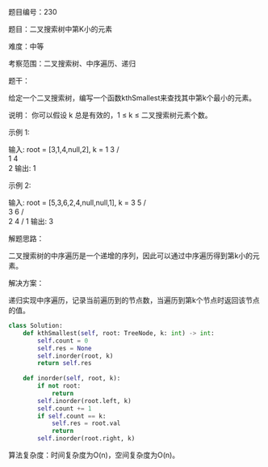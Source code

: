 题目编号：230

题目：二叉搜索树中第K小的元素

难度：中等

考察范围：二叉搜索树、中序遍历、递归

题干：

给定一个二叉搜索树，编写一个函数kthSmallest来查找其中第k个最小的元素。

说明：
你可以假设 k 总是有效的，1 ≤ k ≤ 二叉搜索树元素个数。

示例 1:

输入: root = [3,1,4,null,2], k = 1
   3
  / \
 1   4
  \
   2
输出: 1

示例 2:

输入: root = [5,3,6,2,4,null,null,1], k = 3
       5
      / \
     3   6
    / \
   2   4
  /
 1
输出: 3

解题思路：

二叉搜索树的中序遍历是一个递增的序列，因此可以通过中序遍历得到第k小的元素。

解决方案：

递归实现中序遍历，记录当前遍历到的节点数，当遍历到第k个节点时返回该节点的值。

```python
class Solution:
    def kthSmallest(self, root: TreeNode, k: int) -> int:
        self.count = 0
        self.res = None
        self.inorder(root, k)
        return self.res
    
    def inorder(self, root, k):
        if not root:
            return
        self.inorder(root.left, k)
        self.count += 1
        if self.count == k:
            self.res = root.val
            return
        self.inorder(root.right, k)
```

算法复杂度：时间复杂度为O(n)，空间复杂度为O(n)。